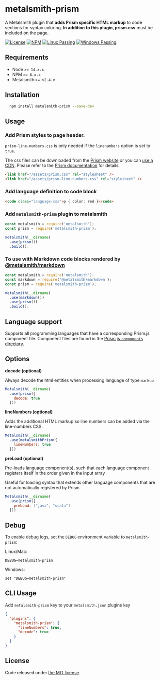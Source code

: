# metalsmith-prism

A Metalsmith plugin that **adds Prism specific HTML markup** to code sections for syntax coloring. **In addition to this plugin, prism.css** must be included on the page.

[![License](https://img.shields.io/badge/license-MIT-blue.svg?style=flat-square&label=license)](http://opensource.org/licenses/MIT)
[![NPM](http://img.shields.io/npm/v/metalsmith-prism.svg?style=flat-square&label=npm)](https://npmjs.org/package/metalsmith-prism)
[![Linux Passing](https://img.shields.io/travis/Availity/metalsmith-prism.svg?style=flat-square&label=linux)](https://travis-ci.org/Availity/metalsmith-prism)
[![Windows Passing](https://img.shields.io/appveyor/ci/robmcguinness/metalsmith-prism.svg?style=flat-square&label=windows)](https://ci.appveyor.com/project/robmcguinness/metalsmith-prism)

## Requirements

+ Node `>= 14.x.x`
+ NPM `>= 8.x.x`
+ Metalsmith `>= v2.4.x`



## Installation

```bash
  npm install metalsmith-prism --save-dev
```

## Usage

### Add Prism styles to page header. 

`prism-line-numbers.css` is only needed if the `linenumbers` option is set to `true`. 

The css files can be downloaded from the [Prism website](https://prismjs.com/download.html#themes=prism&languages=markup+css+clike+javascript) or you can [use a CDN](https://prismjs.com/#basic-usage-cdn). Please refer to the [Prism documentation](https://prismjs.com/index.html) for details.

```html
<link href="/assets/prism.css" rel="stylesheet" />
<link href="/assets/prism-line-numbers.css" rel="stylesheet" />
```

### Add language definition to code block

```html
<code class="language-css">p { color: red }</code>
```

### Add `metalsmith-prism` plugin to metalsmith

```js
const metalsmith = require('metalsmith');
const prism = require('metalsmith-prism');

metalsmith(__dirname)
  .use(prism())
  .build();
```

### To use with Markdown code blocks rendered by [@metalsmith/markdown](https://github.com/metalsmith/markdown)

```js
const metalsmith = require('metalsmith');
const markdown = require('@metalsmith/markdown');
const prism = require('metalsmith-prism');

metalsmith(__dirname)
  .use(markdown())
  .use(prism())
  .build();
```

## Language support

Supports all programming languages that have a corresponding Prism.js component file. Component files are found in the [Prism.js `components` directory](https://github.com/PrismJS/prism/tree/master/components).

## Options

**decode (optional)**

Always decode the html entities when processing language of type `markup`

```js
Metalsmith(__dirname)
  .use(prism({
    decode: true
  }))
```

**lineNumbers (optional)**

Adds the additional HTML markup so line numbers can be added via the line-numbers CSS. 

```javascript
Metalsmith(__dirname)
  .use(metalsmithPrism({
    lineNumbers: true
  }))
```

**preLoad (optional)**

Pre-loads language component(s), such that each language component registers itself in the order given in the input array

Useful for loading syntax that extends other language components that are not automatically registered by Prism

```javascript
Metalsmith(__dirname)
  .use(prism({
    preLoad: ["java", "scala"]
  }))
```
## Debug

To enable debug logs, set the `DEBUG` environment variable to `metalsmith-prism`:

Linux/Mac:

```
DEBUG=metalsmith-prism
```

Windows:

```
set "DEBUG=metalsmith-prism"
```

## CLI Usage

Add `metalsmith-prism` key to your `metalsmith.json` plugins key

```json
{
  "plugins": {
    "metalsmith-prism": {
      "lineNumbers": true,
      "decode": true
    }
  }
}
```

## License

Code released under [the MIT license](https://github.com/wernerglinka/metalsmith-prism/blob/main/LICENSE).



